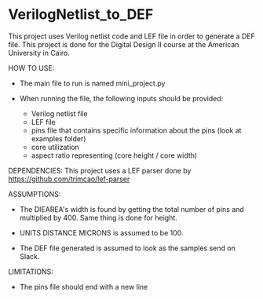 # VerilogNetlist_to_DEF
This project uses Verilog netlist code and LEF file in order to generate a DEF file. This project is done for the Digital Design II course at the American University in Cairo.

HOW TO USE:
- The main file to run is named mini_project.py

- When running the file, the following inputs should be provided:
	- Verilog netlist file
	- LEF file
	- pins file that contains specific information about the pins (look at examples folder)
	- core utilization
	- aspect ratio representing (core height / core width)

DEPENDENCIES:
This project uses a LEF parser done by https://github.com/trimcao/lef-parser

ASSUMPTIONS:
- The DIEAREA's width is found by getting the total number of pins and multiplied by 400. Same thing is done for height.

- UNITS DISTANCE MICRONS is assumed to be 100.

- The DEF file generated is assumed to look as the samples send on Slack.

LIMITATIONS:
- The pins file should end with a new line
